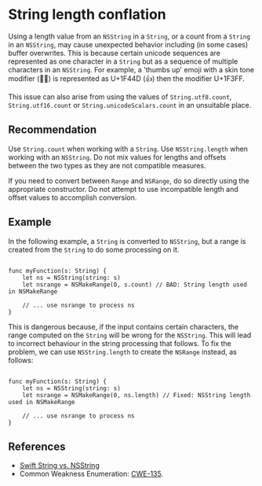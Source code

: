 # String length conflation
Using a length value from an `NSString` in a `String`, or a count from a `String` in an `NSString`, may cause unexpected behavior including (in some cases) buffer overwrites. This is because certain unicode sequences are represented as one character in a `String` but as a sequence of multiple characters in an `NSString`. For example, a 'thumbs up' emoji with a skin tone modifier (👍🏿) is represented as U+1F44D (👍) then the modifier U+1F3FF.

This issue can also arise from using the values of `String.utf8.count`, `String.utf16.count` or `String.unicodeScalars.count` in an unsuitable place.


## Recommendation
Use `String.count` when working with a `String`. Use `NSString.length` when working with an `NSString`. Do not mix values for lengths and offsets between the two types as they are not compatible measures.

If you need to convert between `Range` and `NSRange`, do so directly using the appropriate constructor. Do not attempt to use incompatible length and offset values to accomplish conversion.


## Example
In the following example, a `String` is converted to `NSString`, but a range is created from the `String` to do some processing on it.


```none

func myFunction(s: String) {
	let ns = NSString(string: s)
	let nsrange = NSMakeRange(0, s.count) // BAD: String length used in NSMakeRange

	// ... use nsrange to process ns
}

```
This is dangerous because, if the input contains certain characters, the range computed on the `String` will be wrong for the `NSString`. This will lead to incorrect behaviour in the string processing that follows. To fix the problem, we can use `NSString.length` to create the `NSRange` instead, as follows:


```none

func myFunction(s: String) {
	let ns = NSString(string: s)
	let nsrange = NSMakeRange(0, ns.length) // Fixed: NSString length used in NSMakeRange

	// ... use nsrange to process ns
}

```

## References
* [Swift String vs. NSString](https://talk.objc.io/episodes/S01E80-swift-string-vs-nsstring)
* Common Weakness Enumeration: [CWE-135](https://cwe.mitre.org/data/definitions/135.html).
